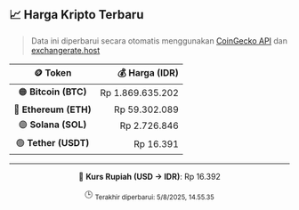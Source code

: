 

<!-- HARGA_KRIPTO -->
## 📈 Harga Kripto Terbaru

> Data ini diperbarui secara otomatis menggunakan [CoinGecko API](https://www.coingecko.com/) dan [exchangerate.host](https://exchangerate.host/)

<div align="center">

| 🪙 Token | 💰 Harga (IDR) |
|:------:|---------------:|
| 🟠 **Bitcoin (BTC)**   | Rp 1.869.635.202 |
| 🔵 **Ethereum (ETH)**  | Rp 59.302.089 |
| 🟣 **Solana (SOL)**    | Rp 2.726.846 |
| 🟢 **Tether (USDT)**   | Rp 16.391 |

---

💱 **Kurs Rupiah (USD → IDR)**: Rp 16.392

🕒 <sub>Terakhir diperbarui: 5/8/2025, 14.55.35</sub>

</div>
<!-- /HARGA_KRIPTO -->